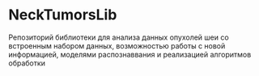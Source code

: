 # NeckTumorsLib
Репозиторий библиотеки для анализа данных опухолей шеи со встроенным набором данных, возможностью работы с новой информацией, моделями распознаввания и реализацией алгоритмов обработки 
